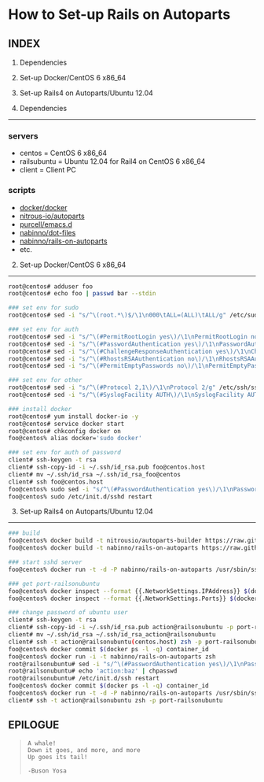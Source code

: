 How to Set-up Rails on Autoparts
================================
INDEX
-----
1. Dependencies
2. Set-up Docker/CentOS 6 x86_64
3. Set-up Rails4 on Autoparts/Ubuntu 12.04


1. Dependencies
---------------
### servers
- centos = CentOS 6 x86_64
- railsubuntu = Ubuntu 12.04 for Rail4 on CentOS 6 x86_64
- client = Client PC

### scripts
- [docker/docker](https://github.com/docker/docker)
- [nitrous-io/autoparts](https://github.com/nitrous-io/autoparts)
- [purcell/emacs.d](https://github.com/purcell/emacs.d)
- [nabinno/dot-files](https://github.com/nabinno/dot-files)
- [nabinno/rails-on-autoparts](https://github.com/nabinno/rails-on-autoparts)
- etc.


2. Set-up Docker/CentOS 6 x86_64
--------------------------------
```sh
root@centos# adduser foo
root@centos# echo foo | passwd bar --stdin

### set env for sudo
root@centos# sed -i "s/^\(root.*\)$/\1\n000\tALL=(ALL)\tALL/g" /etc/sudoers

### set env for auth
root@centos# sed -i "s/^\(#PermitRootLogin yes\)/\1\nPermitRootLogin no/g" /etc/ssh/sshd_config
root@centos# sed -i "s/^\(#PasswordAuthentication yes\)/\1\nPasswordAuthentication no/g" /etc/ssh/sshd_config
root@centos# sed -i "s/^\(#ChallengeResponseAuthentication yes\)/\1\nChallengeResponseAuthentication no/g" /etc/ssh/sshd_config
root@centos# sed -i "s/^\(#RhostsRSAAuthentication no\)/\1\nRhostsRSAAuthentication no/g" /etc/ssh/sshd_config
root@centos# sed -i "s/^\(#PermitEmptyPasswords no\)/\1\nPermitEmptyPasswords no/g" /etc/ssh/sshd_config

### set env for other
root@centos# sed -i "s/^\(#Protocol 2,1\)/\1\nProtocol 2/g" /etc/ssh/sshd_config
root@centos# sed -i "s/^\(#SyslogFacility AUTH\)/\1\nSyslogFacility AUTHPRIV/g" /etc/ssh/sshd_config

### install docker
root@centos# yum install docker-io -y
root@centos# service docker start
root@centos# chkconfig docker on
foo@centos% alias docker='sudo docker'

### set env for auth of password
client# ssh-keygen -t rsa
client# ssh-copy-id -i ~/.ssh/id_rsa.pub foo@centos.host
client# mv ~/.ssh/id_rsa ~/.ssh/id_rsa_foo@centos
client# ssh foo@centos.host
foo@centos% sudo sed -i "s/^\(#PasswordAuthentication yes\)/\1\nPasswordAuthentication no/g" /etc/ssh/sshd_config
foo@centos% sudo /etc/init.d/sshd restart
```


3. Set-up Rails4 on Autoparts/Ubuntu 12.04
------------------------------------------
```sh
### build
foo@centos% docker build -t nitrousio/autoparts-builder https://raw.githubusercontent.com/nitrous-io/autoparts/master/Dockerfile
foo@centos% docker build -t nabinno/rails-on-autoparts https://raw.githubusercontent.com/nabinno/rails-on-autoparts/master/Dockerfile

### start sshd server
foo@centos% docker run -t -d -P nabinno/rails-on-autoparts /usr/sbin/sshd -D

### get port-railsonubuntu
foo@centos% docker inspect --format {{.NetworkSettings.IPAddress}} $(docker ps -l -q)
foo@centos% docker inspect --format {{.NetworkSettings.Ports}} $(docker ps -l -q)

### change password of ubuntu user
client# ssh-keygen -t rsa
client# ssh-copy-id -i ~/.ssh/id_rsa.pub action@railsonubuntu -p port-railsonubuntu
client# mv ~/.ssh/id_rsa ~/.ssh/id_rsa_action@railsonubuntu
client# ssh -t action@railsonubuntu(centos.host) zsh -p port-railsonubuntu
foo@centos% docker commit $(docker ps -l -q) container_id
foo@centos% docker run -i -t nabinno/rails-on-autoparts zsh
root@railsonubuntu# sed -i "s/^\(#PasswordAuthentication yes\)/\1\nPasswordAuthentication no/g" /etc/ssh/sshd_config
root@railsonubuntu# echo 'action:baz' | chpasswd
root@railsonubuntu# /etc/init.d/ssh restart
foo@centos% docker commit $(docker ps -l -q) container_id
foo@centos% docker run -t -d -P nabinno/rails-on-autoparts /usr/sbin/sshd -D
client# ssh -t action@railsonubuntu zsh -p port-railsonubuntu
```


EPILOGUE
--------
>     A whale! 
>     Down it goes, and more, and more
>     Up goes its tail!
>     
>     -Buson Yosa
